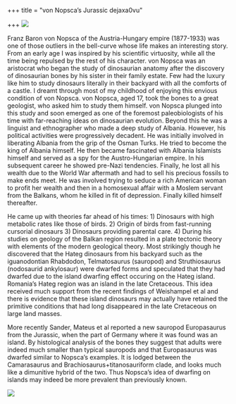 +++
title = "von Nopsca’s Jurassic dejaxa0vu"

+++
[![](https://i2.wp.com/photos1.blogger.com/blogger/2010/410/320/Nopsca.jpg)](http://photos1.blogger.com/blogger/2010/410/1600/Nopsca.jpg)

Franz Baron von Nopsca of the Austria-Hungary empire (1877-1933) was one
of those outliers in the bell-curve whose life makes an interesting
story. From an early age I was inspired by his scientific virtuosity,
while all the time being repulsed by the rest of his character. von
Nopsca was an aristocrat who began the study of dinosaurian anatomy
after the discovery of dinosaurian bones by his sister in their family
estate. Few had the luxury like him to study dinosaurs literally in
their backyard with all the comforts of a castle. I dreamt through most
of my childhood of enjoying this envious condition of von Nopsca. von
Nopsca, aged 17, took the bones to a great geologist, who asked him to
study them himself. von Nopsca plunged into this study and soon emerged
as one of the foremost paleobiologists of his time with far-reaching
ideas on dinosaurian evolution. Beyond this he was a linguist and
ethnographer who made a deep study of Albania. However, his political
activities were progressively decadent. He was initially involved in
liberating Albania from the grip of the Osman Turks. He tried to become
the king of Albania himself. He then became fascinated with Albania
Islamists himself and served as a spy for the Austro-Hungarian empire.
In his subsequent career he showed pre-Nazi tendencies. Finally, he lost
all his wealth due to the World War aftermath and had to sell his
precious fossils to make ends meet. He was involved trying to seduce a
rich American woman to profit her wealth and then in a homosexual affair
with a Moslem servant from the Balkans, whom he killed in fit of
depression. Finally killed himself thereafter.

He came up with theories far ahead of his times: 1) Dinosaurs with high
metabolic rates like those of birds. 2) Origin of birds from
fast-running cursorial dinosaurs 3) Dinosaurs providing parental care.
4) During his studies on geology of the Balkan region resulted in a
plate tectonic theory with elements of the modern geological theory.
Most strikingly though he discovered that the Hateg dinosaurs from his
backyard such as the iguanodontian Rhabdodon, Telmatosaurus (sauropod)
and Struthiosaurus (nodosaurid ankylosaur) were dwarfed forms and
speculated that they had dwarfed due to the island dwarfing effect
occuring on the Hateg island. Romania’s Hateg region was an island in
the late Cretaceous. This idea received much support from the recent
findings of Weishampel et al and there is evidence that these island
dinosaurs may actually have retained the primitive conditions that had
long disappeared in the late Cretaceous on large land masses.

More recently Sander, Mateus et al reported a new sauropod Europasaurus
from the Jurassic, when the part of Germany where it was found was an
island. By histological analysis of the bones they suggest that adults
were indeed much smaller than typical sauropods and that Europasaurus
was dwarfed similar to Nopsca’s examples. It is lodged between the
Camarasaurus and Brachiosaurus+titanosauriform clade, and looks much
like a dimunitive hybrid of the two. Thus Nopsca’s idea of dwarfing on
islands may indeed be more prevalent than previously known.

[![](https://i0.wp.com/photos1.blogger.com/blogger/2010/410/320/Europasaurus.jpg)](http://photos1.blogger.com/blogger/2010/410/1600/Europasaurus.jpg)
